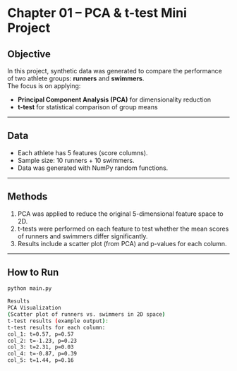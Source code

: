 # Chapter 01 – PCA & t-test Mini Project

## Objective
In this project, synthetic data was generated to compare the performance of two athlete groups: **runners** and **swimmers**.  
The focus is on applying:  
- **Principal Component Analysis (PCA)** for dimensionality reduction  
- **t-test** for statistical comparison of group means  

---

## Data
- Each athlete has 5 features (score columns).  
- Sample size: 10 runners + 10 swimmers.  
- Data was generated with NumPy random functions.  

---

## Methods
1. PCA was applied to reduce the original 5-dimensional feature space to 2D.  
2. t-tests were performed on each feature to test whether the mean scores of runners and swimmers differ significantly.  
3. Results include a scatter plot (from PCA) and p-values for each column.  

---

## How to Run
```bash
python main.py

Results
PCA Visualization
(Scatter plot of runners vs. swimmers in 2D space)
t-test results (example output):
t-test results for each column:
col_1: t=0.57, p=0.57
col_2: t=-1.23, p=0.23
col_3: t=2.31, p=0.03
col_4: t=-0.87, p=0.39
col_5: t=1.44, p=0.16
